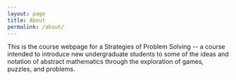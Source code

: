 ```yaml
---
layout: page
title: About
permalink: /about/
---
```


This is the course webpage for a Strategies of Problem Solving -- a course intended to introduce new undergraduate students to some of the ideas and notation of abstract mathematics through the exploration of games, puzzles, and problems.

